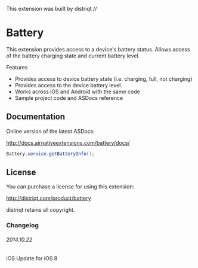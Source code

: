 


This extension was built by distriqt // 

# Battery

This extension provides access to a device's battery status. Allows access of the battery charging state and current battery level.

Features

- Provides access to device battery state (i.e. charging, full, not charging)
- Provides access to the device battery level.
- Works across iOS and Android with the same code
- Sample project code and ASDocs reference


## Documentation

Online version of the latest ASDocs:

http://docs.airnativeextensions.com/battery/docs/

```actionscript
Battery.service.getBatteryInfo();
```


## License

You can purchase a license for using this extension:

http://distriqt.com/product/battery

distriqt retains all copyright.


### Changelog

###### 2014.10.22
iOS Update for iOS 8
